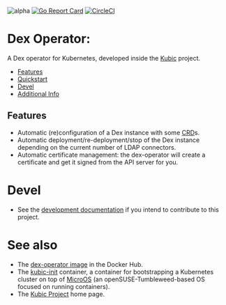 ![alpha](https://img.shields.io/badge/stability%3F-beta-yellow.svg)
[![Go Report Card](https://goreportcard.com/badge/github.com/kubic-project/dex-operator)](https://goreportcard.com/report/github.com/kubic-project/dex-operator)
[![CircleCI](https://circleci.com/gh/kubic-project/dex-operator/tree/master.svg?style=svg)](https://circleci.com/gh/kubic-project/dex-operator/tree/master)

# Dex Operator:

A Dex operator for Kubernetes, developed inside the
[Kubic](https://en.opensuse.org/Portal:Kubic) project.


- [Features](#features)
- [Quickstart](docs/dex-operator.md)
- [Devel](docs/devel.md)
- [Additional Info](#extra)

## Features

* Automatic (re)configuration of a Dex instance with
some [CRD](https://kubernetes.io/docs/concepts/extend-kubernetes/api-extension/custom-resources/)s.
* Automatic deployment/re-deployment/stop of the Dex instance
depending on the current number of LDAP connectors.
* Automatic certificate management: the dex-operator will create
a certificate and get it signed from the API server for you.

# Devel 
* See the [development documentation](docs/devel.md) if you intend to contribute to this project.

# See also

* The [dex-operator image](https://hub.docker.com/r/opensuse/dex-operator/) in the Docker Hub.
* The [kubic-init](https://github.com/kubic-project/kubic-init) container, a container for
bootstrapping a Kubernetes cluster on top of [MicroOS](https://en.opensuse.org/Kubic:MicroOS)
(an openSUSE-Tumbleweed-based OS focused on running containers).
* The [Kubic Project](https://en.opensuse.org/Portal:Kubic) home page.

